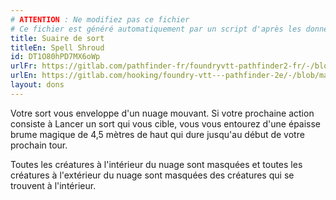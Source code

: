 ```yaml
---
# ATTENTION : Ne modifiez pas ce fichier
# Ce fichier est généré automatiquement par un script d'après les données du module Foundry VTT officiel et de sa traduction
title: Suaire de sort
titleEn: Spell Shroud
id: DT1O80hPD7MX6oWp
urlFr: https://gitlab.com/pathfinder-fr/foundryvtt-pathfinder2-fr/-/blob/master/data/feats/DT1O80hPD7MX6oWp.htm
urlEn: https://gitlab.com/hooking/foundry-vtt---pathfinder-2e/-/blob/master/packs/data/feats.db/spell-shroud.json
layout: dons
---
```

Votre sort vous enveloppe d'un nuage mouvant. Si votre prochaine action consiste à <a class="entity-link" data-pack="pf2e.actionspf2e" data-id="aBQ8ajvEBByv45yz" draggable="true">Lancer un sort</a> qui vous cible, vous vous entourez d'une épaisse brume magique de 4,5 mètres de haut qui dure jusqu'au début de votre prochain tour.

Toutes les créatures à l'intérieur du nuage sont <a class="entity-link" data-pack="pf2e.conditionspf2e" data-id="DmAIPqOBomZ7H95W" draggable="true"><i class="fas fa-book-open"></i>masquées</a> et toutes les créatures à l'extérieur du nuage sont masquées des créatures qui se trouvent à l'intérieur.

